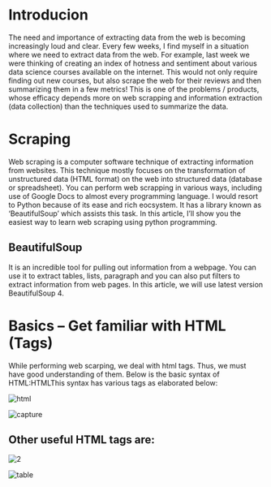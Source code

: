 # Introducion
The need and importance of extracting data from the web is becoming increasingly loud and clear. Every few weeks, I find myself in a situation where we need to extract data from the web. For example, last week we were thinking of creating an index of hotness and sentiment about various data science courses available on the internet. This would not only require finding out new courses, but also scrape the web for their reviews and then summarizing them in a few metrics! This is one of the problems / products, whose efficacy depends more on web scrapping and information extraction (data collection) than the techniques used to summarize the data.

# Scraping
Web scraping is a computer software technique of extracting information from websites. This technique mostly focuses on the transformation of unstructured data (HTML format) on the web into structured data (database or spreadsheet).
You can perform web scrapping in various ways, including use of Google Docs to almost every programming language. I would resort to Python because of its ease and rich eocsystem. It has a library known as ‘BeautifulSoup’ which assists this task. In this article, I’ll show you the easiest way to learn web scraping using python programming.

## BeautifulSoup
 It is an incredible tool for pulling out information from a webpage. You can use it to extract tables, lists, paragraph and you can also put filters to extract information from web pages. In this article, we will use latest version BeautifulSoup 4.
 
 # Basics – Get familiar with HTML (Tags)
 While performing web scarping, we deal with html tags. Thus, we must have good understanding of them.  Below is the basic syntax of HTML:HTMLThis syntax has various tags as elaborated below:

![html](https://user-images.githubusercontent.com/23000971/33509613-1dc5768a-d729-11e7-8e13-4d8845566bd0.png)

![capture](https://user-images.githubusercontent.com/23000971/33509704-e6399e52-d729-11e7-9347-749a6401d477.JPG)

## Other useful HTML tags are:

![2](https://user-images.githubusercontent.com/23000971/33509770-7d7b0698-d72a-11e7-808a-207a9417d93a.JPG)

![table](https://user-images.githubusercontent.com/23000971/33509615-1df17280-d729-11e7-9876-5c3c75c7285d.png)
